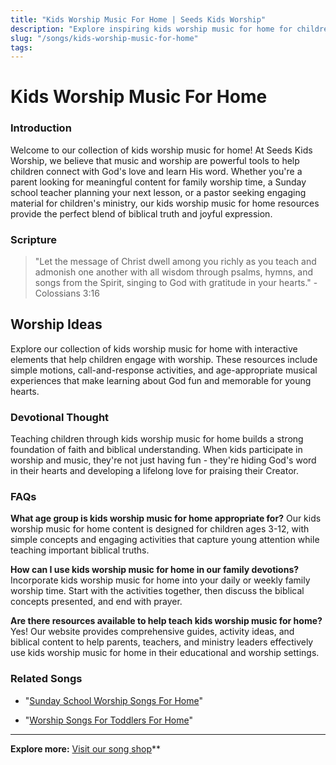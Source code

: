 ```yaml
---
title: "Kids Worship Music For Home | Seeds Kids Worship"
description: "Explore inspiring kids worship music for home for children's worship and faith development. Biblical music resources for families and ministry."
slug: "/songs/kids-worship-music-for-home"
tags:
---
```


# Kids Worship Music For Home

### Introduction

Welcome to our collection of kids worship music for home! At Seeds Kids Worship, we believe that music and worship are powerful tools to help children connect with God's love and learn His word. Whether you're a parent looking for meaningful content for family worship time, a Sunday school teacher planning your next lesson, or a pastor seeking engaging material for children's ministry, our kids worship music for home resources provide the perfect blend of biblical truth and joyful expression.

### Scripture

> "Let the message of Christ dwell among you richly as you teach and admonish one another with all wisdom through psalms, hymns, and songs from the Spirit, singing to God with gratitude in your hearts." - Colossians 3:16

## Worship Ideas

Explore our collection of kids worship music for home with interactive elements that help children engage with worship. These resources include simple motions, call-and-response activities, and age-appropriate musical experiences that make learning about God fun and memorable for young hearts.

### Devotional Thought

Teaching children through kids worship music for home builds a strong foundation of faith and biblical understanding. When kids participate in worship and music, they're not just having fun - they're hiding God's word in their hearts and developing a lifelong love for praising their Creator.

### FAQs

**What age group is kids worship music for home appropriate for?**
Our kids worship music for home content is designed for children ages 3-12, with simple concepts and engaging activities that capture young attention while teaching important biblical truths.

**How can I use kids worship music for home in our family devotions?**
Incorporate kids worship music for home into your daily or weekly family worship time. Start with the activities together, then discuss the biblical concepts presented, and end with prayer.

**Are there resources available to help teach kids worship music for home?**
Yes! Our website provides comprehensive guides, activity ideas, and biblical content to help parents, teachers, and ministry leaders effectively use kids worship music for home in their educational and worship settings.

### Related Songs

- "[Sunday School Worship Songs For Home](/songs/sunday-school-worship-songs-for-home/)"

- "[Worship Songs For Toddlers For Home](/songs/worship-songs-for-toddlers-for-home/)"

---

**Explore more:** [Visit our song shop](https://seedskidsworship.com/shop)**

<!-- Schema Markup -->
<script type="application/ld+json">
{
  "@context": "https://schema.org",
  "@type": "MusicRecording",
  "name": "Kids Worship Music For Home",
  "byArtist": {
    "@type": "MusicGroup",
    "name": "Seeds Kids Worship"
  },
  "isFamilyFriendly": true,
  "url": "https://seedskidsworship.com/songs/kids-worship-music-for-home/"
}
</script>